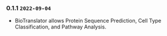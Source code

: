 ### 0.1.1 `2022-09-04`

- BioTranslator allows Protein Sequence Prediction, Cell Type Classification, and Pathway Analysis.
